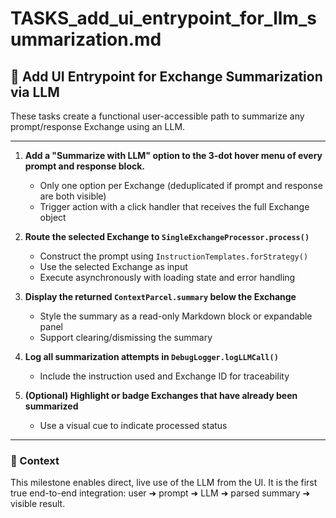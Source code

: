# TASKS_add_ui_entrypoint_for_llm_summarization.md

## 🧠 Add UI Entrypoint for Exchange Summarization via LLM

These tasks create a functional user-accessible path to summarize any prompt/response Exchange using an LLM.

---

1. **Add a "Summarize with LLM" option to the 3-dot hover menu of every prompt and response block.**
   - Only one option per Exchange (deduplicated if prompt and response are both visible)
   - Trigger action with a click handler that receives the full Exchange object

2. **Route the selected Exchange to `SingleExchangeProcessor.process()`**
   - Construct the prompt using `InstructionTemplates.forStrategy()`
   - Use the selected Exchange as input
   - Execute asynchronously with loading state and error handling

3. **Display the returned `ContextParcel.summary` below the Exchange**
   - Style the summary as a read-only Markdown block or expandable panel
   - Support clearing/dismissing the summary

4. **Log all summarization attempts in `DebugLogger.logLLMCall()`**
   - Include the instruction used and Exchange ID for traceability

5. **(Optional) Highlight or badge Exchanges that have already been summarized**
   - Use a visual cue to indicate processed status

---

### 📎 Context

This milestone enables direct, live use of the LLM from the UI. It is the first true end-to-end integration: user ➜ prompt ➜ LLM ➜ parsed summary ➜ visible result.
